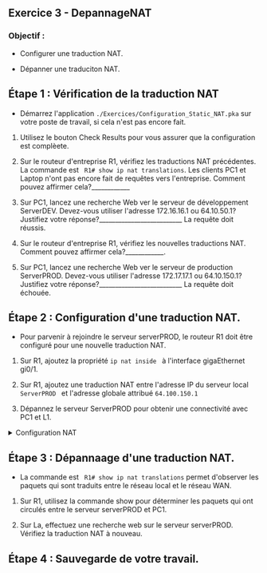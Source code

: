 ## Exercice 3 - DepannageNAT

### Objectif : 

- Configurer une traduction NAT.

- Dépanner une traduciton NAT.

## Étape 1 : Vérification de la traduction NAT 

- Démarrez l'application  ```./Exercices/Configuration_Static_NAT.pka``` sur votre poste de travail, si cela n'est pas encore fait.

1.  Utilisez le bouton Check Results pour vous assurer que la configuration est complèete.

2. Sur le routeur d'entreprise R1, vérifiez les traductions NAT précédentes. La commande est ``` R1# show ip nat translations```. Les clients PC1 et Laptop n'ont pas encore fait de requêtes vers l'entreprise. Comment pouvez affirmer cela?____________

3.  Sur PC1, lancez une recherche Web ver le serveur de développement ServerDEV. Devez-vous utiliser l'adresse 172.16.16.1 ou 64.10.50.1? Justifiez votre réponse?__________________________  La requête doit réussis.

4. Sur le routeur d'entreprise R1, vérifiez les nouvelles traductions NAT. Comment pouvez affirmer cela?____________.

 5.  Sur PC1, lancez une recherche Web ver le serveur de production ServerPROD. Devez-vous utiliser l'adresse 172.17.17.1 ou 64.10.150.1? Justifiez votre réponse?__________________________  La requête doit échouée.

 
## Étape 2 :   Configuration d'une traduction NAT.

- Pour parvenir à rejoindre le serveur serverPROD, le routeur R1 doit être configuré pour une nouvelle traduction NAT.

1. Sur R1, ajoutez la propriété  ```ip nat inside ``` à l'interface gigaEthernet gi0/1.

2. Sur R1, ajoutez une traduction NAT entre l'adresse IP du serveur local  ```ServerPROD ``` et l'adresse globale attribué ``64.100.150.1``

3. Dépannez le serveur ServerPROD pour obtenir une connectivité avec PC1 et L1.

<details>
    <summary>Configuration NAT</summary>

![Configuration NAT](img/SchemaNAT.png)

</details>

## Étape 3 : Dépannaage d'une traduction NAT.

-  La commande est ``` R1# show ip nat translations``` permet d'observer les paquets qui sont traduits entre le réseau local et le réseau WAN.

1. Sur R1, utilisez la commande show pour déterminer les paquets qui ont circulés entre le serveur serverPROD et PC1.

2. Sur La, effectuez une recherche web sur le serveur serverPROD. Vérifiez la traduction NAT à nouveau.

## Étape 4 : Sauvegarde de votre travail.

